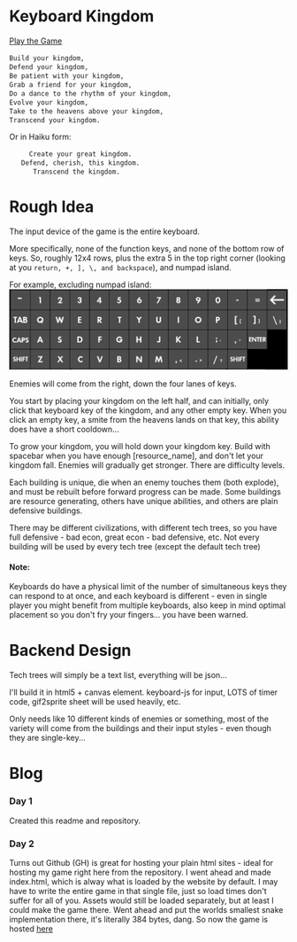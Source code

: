 # Keyboard Kingdom

[Play the Game](https://exevirus.github.io/Keyboard-Kingdom)

```
Build your kingdom,
Defend your kingdom,
Be patient with your kingdom,
Grab a friend for your kingdom,
Do a dance to the rhythm of your kingdom, 
Evolve your kingdom,
Take to the heavens above your kingdom, 
Transcend your kingdom.
```

Or in Haiku form:

```
     Create your great kingdom.
   Defend, cherish, this kingdom.
      Transcend the kingdom.
```

# Rough Idea

The input device of the game is the entire keyboard.

More specifically, none of the function keys, and none of the bottom row of keys. So, roughly 12x4 rows, plus the extra 5 in the top right corner (looking at you `return, +, ], \, and backspace`), and numpad island.

For example, excluding numpad island:
![alt text](keyboard.png)

Enemies will come from the right, down the four lanes of keys.

You start by placing your kingdom on the left half, and can initially, only
click that keyboard key of the kingdom, and any other empty key.
When you click an empty key, a smite from the heavens lands on that key, this ability does have a short cooldown...

To grow your kingdom, you will hold down your kingdom key. Build with spacebar when you have enough [resource_name], and don't let your kingdom fall. Enemies will gradually get stronger. There are difficulty levels.

Each building is unique, die when an enemy touches them (both explode), and must be rebuilt before forward progress can be made. Some buildings are resource generating, others have unique abilities, and others are plain defensive buildings. 

There may be different civilizations, with different tech trees, so you have full defensive - bad econ, great econ - bad defensive, etc. Not every building will be used by every tech tree (except the default tech tree)

#### Note: 

Keyboards do have a physical limit of the number of simultaneous keys they can respond to at once, and each keyboard is different - even in single player you might benefit from multiple keyboards, also keep in mind optimal placement so you don't fry your fingers... you have been warned.

# Backend Design

Tech trees will simply be a text list, everything will be json...

I'll build it in html5 + canvas element. keyboard-js for input, LOTS of timer code, gif2sprite sheet will be used heavily, etc. 

Only needs like 10 different kinds of enemies or something, most of the variety will come from the buildings and their input styles - even though they are single-key...


# Blog

### Day 1

Created this readme and repository.

### Day 2

Turns out Github (GH) is great for hosting your plain html sites - ideal for hosting my game right here from the repository. I went ahead and made index.html, which is alway what is loaded by the website by default. I may have to write the entire game in that single file, just so load times don't suffer for all of you. Assets would still be loaded separately, but at least I could make the game there. Went ahead and put the worlds smallest snake implementation there, it's literally 384 bytes, dang. So now the game is hosted [here](https://exevirus.github.io/Keyboard-Kingdom)

